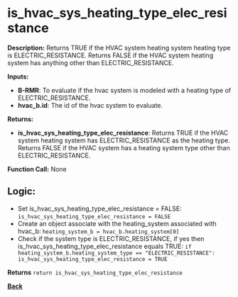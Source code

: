 # is_hvac_sys_heating_type_elec_resistance 

**Description:** Returns TRUE if the HVAC system heating system heating type is ELECTRIC_RESISTANCE. Returns FALSE if the HVAC system heating system has anything other than ELECTRIC_RESISTANCE.   

**Inputs:**  
- **B-RMR**: To evaluate if the hvac system is modeled with a heating type of ELECTRIC_RESISTANCE.   
- **hvac_b.id**: The id of the hvac system to evaluate.  

**Returns:**  
- **is_hvac_sys_heating_type_elec_resistance**: Returns TRUE if the HVAC system heating system has ELECTRIC_RESISTANCE as the heating type. Returns FALSE if the HVAC system has a heating system type other than ELECTRIC_RESISTANCE.   
 
**Function Call:**  None  

## Logic:   
- Set is_hvac_sys_heating_type_elec_resistance = FALSE: `is_hvac_sys_heating_type_elec_resistance = FALSE`  
- Create an object associate with the heating_system associated with hvac_b: `heating_system_b = hvac_b.heating_system[0]`
- Check if the system type is ELECTRIC_RESISTANCE, if yes then is_hvac_sys_heating_type_elec_resistance equals TRUE: `if heating_system_b.heating_system_type == "ELECTRIC_RESISTANCE": is_hvac_sys_heating_type_elec_resistance = TRUE`  

**Returns** `return is_hvac_sys_heating_type_elec_resistance`  

**[Back](../../../_toc.md)**
